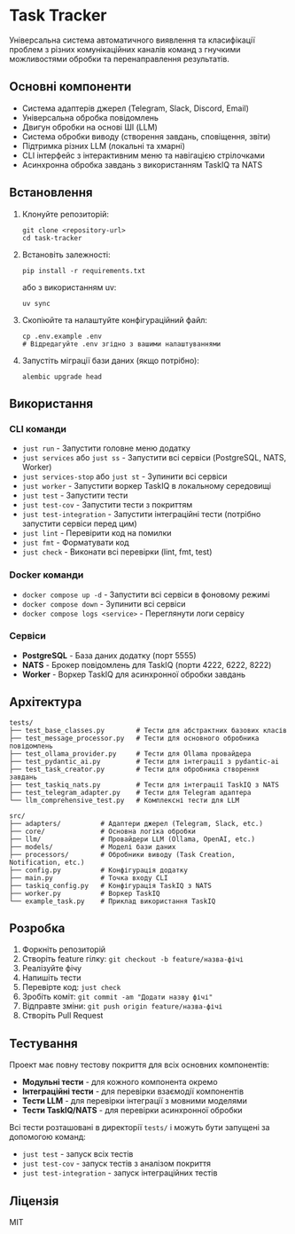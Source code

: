 # Task Tracker

Універсальна система автоматичного виявлення та класифікації проблем з різних комунікаційних каналів команд з гнучкими можливостями обробки та перенаправлення результатів.

## Основні компоненти

- Система адаптерів джерел (Telegram, Slack, Discord, Email)
- Універсальна обробка повідомлень
- Двигун обробки на основі ШІ (LLM)
- Система обробки виводу (створення завдань, сповіщення, звіти)
- Підтримка різних LLM (локальні та хмарні)
- CLI інтерфейс з інтерактивним меню та навігацією стрілочками
- Асинхронна обробка завдань з використанням TaskIQ та NATS

## Встановлення

1. Клонуйте репозиторій:
   ```
   git clone <repository-url>
   cd task-tracker
   ```

2. Встановіть залежності:
   ```
   pip install -r requirements.txt
   ```
   або з використанням uv:
   ```
   uv sync
   ```

3. Скопіюйте та налаштуйте конфігураційний файл:
   ```
   cp .env.example .env
   # Відредагуйте .env згідно з вашими налаштуваннями
   ```

4. Запустіть міграції бази даних (якщо потрібно):
   ```
   alembic upgrade head
   ```

## Використання

### CLI команди

- `just run` - Запустити головне меню додатку
- `just services` або `just ss` - Запустити всі сервіси (PostgreSQL, NATS, Worker)
- `just services-stop` або `just st` - Зупинити всі сервіси
- `just worker` - Запустити воркер TaskIQ в локальному середовищі
- `just test` - Запустити тести
- `just test-cov` - Запустити тести з покриттям
- `just test-integration` - Запустити інтеграційні тести (потрібно запустити сервіси перед цим)
- `just lint` - Перевірити код на помилки
- `just fmt` - Форматувати код
- `just check` - Виконати всі перевірки (lint, fmt, test)

### Docker команди

- `docker compose up -d` - Запустити всі сервіси в фоновому режимі
- `docker compose down` - Зупинити всі сервіси
- `docker compose logs <service>` - Переглянути логи сервісу

### Сервіси

- **PostgreSQL** - База даних додатку (порт 5555)
- **NATS** - Брокер повідомлень для TaskIQ (порти 4222, 6222, 8222)
- **Worker** - Воркер TaskIQ для асинхронної обробки завдань

## Архітектура

```
tests/
├── test_base_classes.py        # Тести для абстрактних базових класів
├── test_message_processor.py   # Тести для основного обробника повідомлень
├── test_ollama_provider.py     # Тести для Ollama провайдера
├── test_pydantic_ai.py         # Тести для інтеграції з pydantic-ai
├── test_task_creator.py        # Тести для обробника створення завдань
├── test_taskiq_nats.py         # Тести для інтеграції TaskIQ з NATS
├── test_telegram_adapter.py    # Тести для Telegram адаптера
└── llm_comprehensive_test.py   # Комплексні тести для LLM

src/
├── adapters/          # Адаптери джерел (Telegram, Slack, etc.)
├── core/              # Основна логіка обробки
├── llm/               # Провайдери LLM (Ollama, OpenAI, etc.)
├── models/            # Моделі бази даних
├── processors/        # Обробники виводу (Task Creation, Notification, etc.)
├── config.py          # Конфігурація додатку
├── main.py            # Точка входу CLI
├── taskiq_config.py   # Конфігурація TaskIQ з NATS
├── worker.py          # Воркер TaskIQ
└── example_task.py    # Приклад використання TaskIQ
```

## Розробка

1. Форкніть репозиторій
2. Створіть feature гілку: `git checkout -b feature/назва-фічі`
3. Реалізуйте фічу
4. Напишіть тести
5. Перевірте код: `just check`
6. Зробіть коміт: `git commit -am "Додати назву фічі"`
7. Відправте зміни: `git push origin feature/назва-фічі`
8. Створіть Pull Request

## Тестування

Проект має повну тестову покриття для всіх основних компонентів:

- **Модульні тести** - для кожного компонента окремо
- **Інтеграційні тести** - для перевірки взаємодії компонентів
- **Тести LLM** - для перевірки інтеграції з мовними моделями
- **Тести TaskIQ/NATS** - для перевірки асинхронної обробки

Всі тести розташовані в директорії `tests/` і можуть бути запущені за допомогою команд:
- `just test` - запуск всіх тестів
- `just test-cov` - запуск тестів з аналізом покриття
- `just test-integration` - запуск інтеграційних тестів

## Ліцензія

MIT
